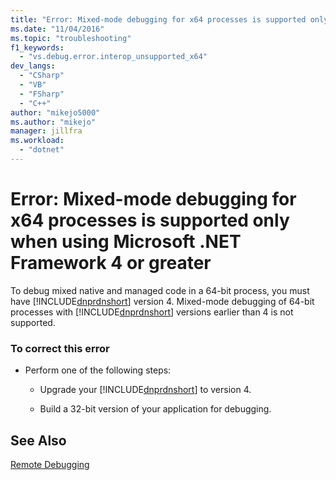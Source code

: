 ```yaml
---
title: "Error: Mixed-mode debugging for x64 processes is supported only when using Microsoft .NET Framework 4 or greater | Microsoft Docs"
ms.date: "11/04/2016"
ms.topic: "troubleshooting"
f1_keywords: 
  - "vs.debug.error.interop_unsupported_x64"
dev_langs: 
  - "CSharp"
  - "VB"
  - "FSharp"
  - "C++"
author: "mikejo5000"
ms.author: "mikejo"
manager: jillfra
ms.workload: 
  - "dotnet"
---
```

# Error: Mixed-mode debugging for x64 processes is supported only when using Microsoft .NET Framework 4 or greater
To debug mixed native and managed code in a 64-bit process, you must have [!INCLUDE[dnprdnshort](../code-quality/includes/dnprdnshort_md.md)] version 4. Mixed-mode debugging of 64-bit processes with [!INCLUDE[dnprdnshort](../code-quality/includes/dnprdnshort_md.md)] versions earlier than 4 is not supported.  
  
### To correct this error  
  
- Perform one of the following steps:  
  
  - Upgrade your [!INCLUDE[dnprdnshort](../code-quality/includes/dnprdnshort_md.md)] to version 4.  
  
  - Build a 32-bit version of your application for debugging.  
  
## See Also  
 [Remote Debugging](../debugger/remote-debugging.md)